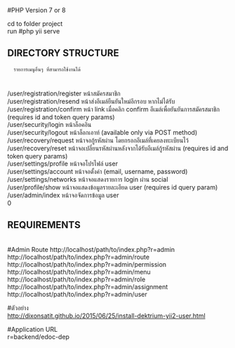 #PHP Version 7 or 8 <br>

cd to folder project <br>
run #php yii serve <br>



DIRECTORY STRUCTURE
-------------------

      รายการเมนูอื่นๆ ที่สามารถใช้งานได้
#
/user/registration/register หน้าสมัครสมาชิก <br>
/user/registration/resend หน้าส่งอีเมล์ยืนยันใหม่อีกรอบ หากไม่ได้รับ <br>
/user/registration/confirm หน้า link เมื่อคลิก confirm อีเมล์เพื่อยันยันการสมัครสมาชิก (requires id and token query params) <br>
/user/security/login หน้าล็อคอิน <br>
/user/security/logout หน้าล็อกเอาท์ (available only via POST method)<br>
/user/recovery/request หน้าจอกู้รหัสผ่าน โดยกรอกอีเมล์ที่เคยลงทะเบียนไว้ <br>
/user/recovery/reset หน้าจอเปลี่ยนรหัสผ่านหลังจากได้รับอีเมล์กู้รหัสผ่าน (requires id and token query params)<br>
/user/settings/profile หน้าจอโปรไฟล์ user<br>
/user/settings/account หน้าจอตั้งค่า (email, username, password)<br>
/user/settings/networks หน้าจอแสดงรายการ login ผ่าน social<br>
/user/profile/show หน้าจอแสดงข้อมูลรายละเอียด user (requires id query param)<br>
/user/admin/index หน้าจอจัดการข้อมูล user<br>0


REQUIREMENTS
------------
<br>
#Admin Route
http://localhost/path/to/index.php?r=admin <br>
http://localhost/path/to/index.php?r=admin/route <br>
http://localhost/path/to/index.php?r=admin/permission <br>
http://localhost/path/to/index.php?r=admin/menu <br>
http://localhost/path/to/index.php?r=admin/role <br>
http://localhost/path/to/index.php?r=admin/assignment <br>
http://localhost/path/to/index.php?r=admin/user <br>

#ตัวอย่าง <br>
http://dixonsatit.github.io/2015/06/25/install-dektrium-yii2-user.html <br>

#Application URL <br>
r=backend/edoc-dep <br>

